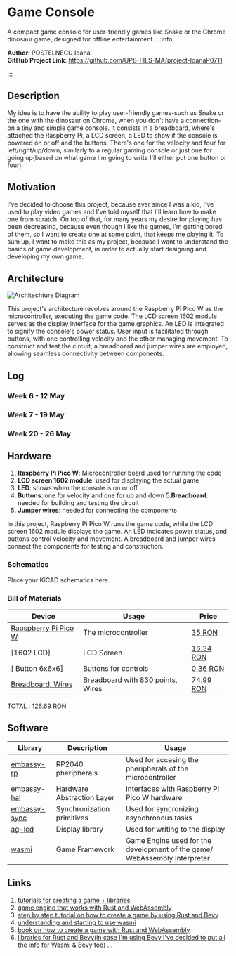 # Game Console
 A compact game console for user-friendly games like Snake or the Chrome dinosaur game, designed for offline entertainment.
:::info 

**Author**: POSTELNECU Ioana \
**GitHub Project Link**: https://github.com/UPB-FILS-MA/project-IoanaP0711

:::

## Description

My idea is to have the ability to play user-friendly games-such as Snake or the one with the dinosaur on Chrome, when you don't have a connection- on a tiny and simple game console. It consists in a breadboard, where's attached the Raspberry Pi, a LCD screen, a LED to show if the console is powered on or off and the buttons. There's one for the velocity and four for left/right/up/down, similarly to a regular gaming console or just one for going up(based on what game I'm going to write I'll either put one button or four). 

## Motivation

I've decided to choose this project, because ever since I was a kid, I've used to play video games and I've told myself that I'll learn how to make one from scratch. On top of that, for many years my desire for playing has been decreasing, because even though I like the games, I'm getting bored of them, so I want to create one at some point, that keeps me playing it. To sum up, I want to make this as my project, because I want to understand the basics of game development, in order to actually start designing and developing my own game. 

## Architecture 

![Architechture Diagram](arhitechture.png)

This project's architecture revolves around the Raspberry Pi Pico W as the microcontroller, executing the game code. The LCD screen 1602 module serves as the display interface for the game graphics. An LED is integrated to signify the console's power status. User input is facilitated through buttons, with one controlling velocity and the other managing movement. To construct and test the circuit, a breadboard and jumper wires are employed, allowing seamless connectivity between components.

## Log

<!-- write every week your progress here -->

### Week 6 - 12 May

### Week 7 - 19 May

### Week 20 - 26 May

## Hardware

1. **Raspberry Pi Pico W**: Microcontroller board used for running the code
2. **LCD screen 1602 module**: used for displaying the actual game
3. **LED**: shows when the console is on or off
4. **Buttons**: one for velocity and one for up and down
5.**Breadboard**: needed for building and testing the circuit
6. **Jumper wires**: needed for connecting the components

In this project, Raspberry Pi Pico W runs the game code, while the LCD screen 1602 module displays the game. An LED indicates power status, and buttons control velocity and movement. A breadboard and jumper wires connect the components for testing and construction.

### Schematics

Place your KiCAD schematics here.

### Bill of Materials

<!-- Fill out this table with all the hardware components that you might need.

The format is 
```
| [Device](link://to/device) | This is used ... | [price](link://to/store) |

```

-->

| Device | Usage | Price |
|--------|--------|-------|
| [Rapspberry Pi Pico W](https://www.raspberrypi.com/documentation/microcontrollers/raspberry-pi-pico.html) | The microcontroller | [35 RON](https://www.optimusdigital.ro/en/raspberry-pi-boards/12394-raspberry-pi-pico-w.html) |
| [1602 LCD] | LCD Screen | [16.34 RON](https://www.optimusdigital.ro/en/lcds/2894-1602-lcd-with-i2c-interface-and-blue-backlight.html) |
| [ Button 6x6x6] | Buttons for controls | [0.36 RON](https://www.optimusdigital.ro/ro/butoane-i-comutatoare/1119-buton-6x6x6.html?search_query=butoane+&results=197) |
| [Breadboard, Wires](https://kits.plusivo.com/microcontroller-starter-kit/claim.html) |Breadboard with 830 points, Wires | [74.99 RON](https://www.optimusdigital.ro/ro/kituri/12333-kit-plusivo-microcontroller-starter.html?search_query=plusivo+microcontroller+starter+kit&results=3) |
TOTAL : 126.69 RON 

## Software

| Library | Description | Usage |
|---------|-------------|-------|
| [embassy-rp](https://github.com/embassy-rs/embassy/tree/main/embassy-rp) | RP2040 pheripherals | Used for accesing the pheripherals of the microcontroller  |
| [embassy-hal](https://github.com/embassy-rs/embassy) | Hardware Abstraction Layer | Interfaces with Raspberry Pi Pico W hardware |
| [embassy-sync](https://github.com/embassy-rs/embassy/tree/main/embassy-sync) | Synchronization primitives | Used for syncronizing asynchronous tasks |
| [ag-lcd](https://github.com/mjhouse/ag-lcd) | Display library | Used for writing to the display |
| [wasmi](https://github.com/wasmi-labs/wasmi) | Game Framework | Game Engine used for the development of the game/ WebAssembly Interpreter |



## Links

<!-- Add a few links that inspired you and that you think you will use for your project -->

1. [tutorials for creating a game + libraries](https://arewegameyet.rs/) 
2. [game engine that works with Rust and WebAssembly](https://github.com/bevyengine/bevy/tree/latest)
3. [step by step tutorial on how to create a game by using Rust and Bevy](https://www.youtube.com/watch?v=E9SzRc9HkOg)
4. [understanding and starting to use wasmi](https://blog.knoldus.com/hosting-wasm-modules-in-rust-easily-using-wasmi/#hosting-in-rust)
5. [book on how to create a game with Rust and WebAssembly](https://www2.irb.hr/korisnici/zskoda/hoffmanWasmRust.pdf)
6. [libraries for Rust and Bevy(in case I'm using Bevy I've decided to put all the info for Wasmi & Bevy too)](https://lib.rs/game-development)
...
